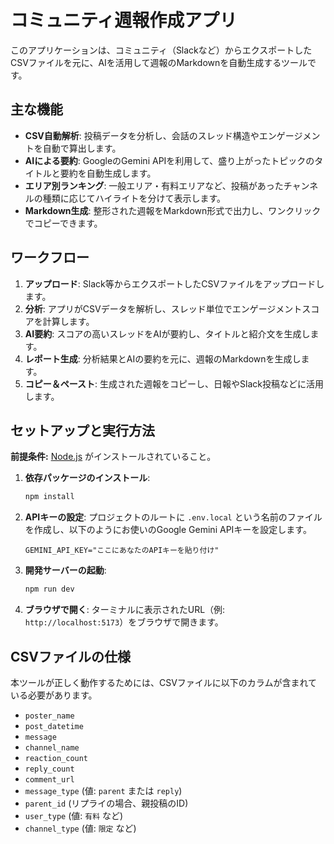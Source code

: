 # コミュニティ週報作成アプリ

このアプリケーションは、コミュニティ（Slackなど）からエクスポートしたCSVファイルを元に、AIを活用して週報のMarkdownを自動生成するツールです。

## 主な機能

- **CSV自動解析**: 投稿データを分析し、会話のスレッド構造やエンゲージメントを自動で算出します。
- **AIによる要約**: GoogleのGemini APIを利用して、盛り上がったトピックのタイトルと要約を自動生成します。
- **エリア別ランキング**: 一般エリア・有料エリアなど、投稿があったチャンネルの種類に応じてハイライトを分けて表示します。
- **Markdown生成**: 整形された週報をMarkdown形式で出力し、ワンクリックでコピーできます。

## ワークフロー

1.  **アップロード**: Slack等からエクスポートしたCSVファイルをアップロードします。
2.  **分析**: アプリがCSVデータを解析し、スレッド単位でエンゲージメントスコアを計算します。
3.  **AI要約**: スコアの高いスレッドをAIが要約し、タイトルと紹介文を生成します。
4.  **レポート生成**: 分析結果とAIの要約を元に、週報のMarkdownを生成します。
5.  **コピー＆ペースト**: 生成された週報をコピーし、日報やSlack投稿などに活用します。

## セットアップと実行方法

**前提条件:** [Node.js](https://nodejs.org/) がインストールされていること。

1.  **依存パッケージのインストール**:
    ```bash
    npm install
    ```

2.  **APIキーの設定**:
    プロジェクトのルートに `.env.local` という名前のファイルを作成し、以下のようにお使いのGoogle Gemini APIキーを設定します。

    ```
    GEMINI_API_KEY="ここにあなたのAPIキーを貼り付け"
    ```

3.  **開発サーバーの起動**:
    ```bash
    npm run dev
    ```

4.  **ブラウザで開く**:
    ターミナルに表示されたURL（例: `http://localhost:5173`）をブラウザで開きます。

## CSVファイルの仕様

本ツールが正しく動作するためには、CSVファイルに以下のカラムが含まれている必要があります。

- `poster_name`
- `post_datetime`
- `message`
- `channel_name`
- `reaction_count`
- `reply_count`
- `comment_url`
- `message_type` (値: `parent` または `reply`)
- `parent_id` (リプライの場合、親投稿のID)
- `user_type` (値: `有料` など)
- `channel_type` (値: `限定` など)
